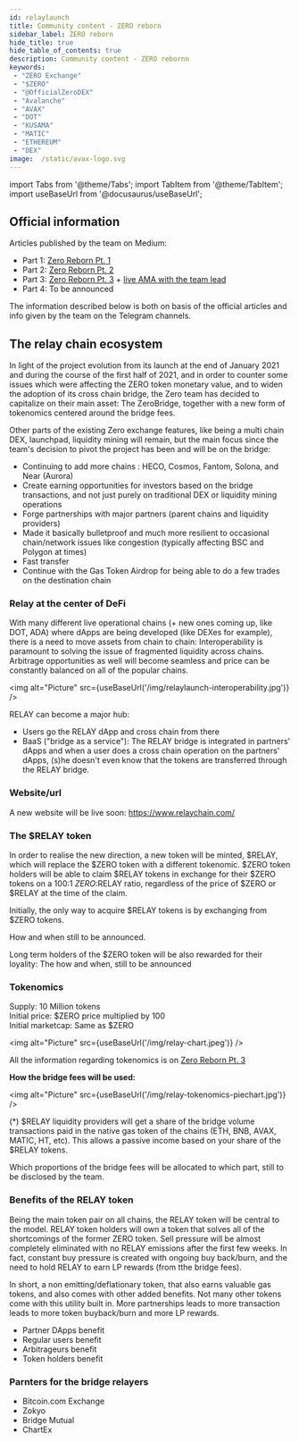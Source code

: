 ```yaml
---
id: relaylaunch
title: Community content - ZERO reborn
sidebar_label: ZERO reborn
hide_title: true
hide_table_of_contents: true
description: Community content - ZERO rebornn
keywords:
 - "ZERO Exchange"
 - "$ZERO"
 - "@OfficialZeroDEX"
 - "Avalanche"
 - "AVAX"
 - "DOT"
 - "KUSAMA"
 - "MATIC"
 - "ETHEREUM"
 - "DEX"
image:  /static/avax-logo.svg
---
```


import Tabs from '@theme/Tabs';
import TabItem from '@theme/TabItem';
import useBaseUrl from '@docusaurus/useBaseUrl';

## Official information
Articles published by the team on Medium: 
-	Part 1: [Zero Reborn Pt. 1](https://medium.com/@OfficialZeroDex/zero-reborn-pt-1-afe615080360)
-	Part 2: [Zero Reborn Pt. 2](https://medium.com/@OfficialZeroDex/zero-reborn-pt-2-ea018623285)
-	Part 3: [Zero Reborn Pt. 3](https://medium.com/@OfficialZeroDex/fdcc1924eae9) + [live AMA with the team lead](https://t.me/ZeroExchangeAnn/368)
-	Part 4: To be announced

The information described below is both on basis of the official articles and info given by the team on the Telegram channels.

## The relay chain ecosystem

In light of the project evolution from its launch at the end of January 2021 and during the course of the first half of 2021, and in order to counter some issues which were affecting the ZERO token monetary value, and to widen the adoption of its cross chain bridge, the Zero team has decided to capitalize on their main asset: The ZeroBridge, together with a new form of tokenomics centered around the bridge fees. 

Other parts of the existing Zero exchange features, like being a multi chain DEX, launchpad, liquidity mining will remain, but the main focus since the team's decision to pivot the project has been and will be on the bridge:
-	Continuing to add more chains : HECO, Cosmos, Fantom, Solona, and Near (Aurora)
-	Create earning opportunities for investors based on the bridge transactions, and not just purely on traditional DEX or liquidity mining operations
-	Forge partnerships with major partners (parent chains and liquidity providers)
-	Made it basically bulletproof and much more resilient to occasional chain/network issues like congestion (typically affecting BSC and Polygon at times)
-	Fast transfer
-	Continue with the Gas Token Airdrop for being able to do a few trades on the destination chain


### Relay at the center of DeFi

With many different live operational chains (+ new ones coming up, like DOT, ADA) where dApps are being developed (like DEXes for example), there is a need to move assets from chain to chain: Interoperability is paramount to solving the issue of fragmented liquidity across chains.  Arbitrage opportunities as well will become seamless and price can be constantly balanced on all of the popular chains.   

<img alt="Picture" src={useBaseUrl('/img/relaylaunch-interoperability.jpg')} />  

RELAY can become a major hub:  
* Users go the RELAY dApp and cross chain from there
* BaaS ("bridge as a service"): The RELAY bridge is integrated in partners' dApps and when a user does a cross chain operation on the partners' dApps, (s)he doesn't even know that the tokens are transferred through the RELAY bridge.  


### Website/url

A new website will be live soon: https://www.relaychain.com/


### The $RELAY token

In order to realise the new direction, a new token will be minted, $RELAY, which will replace the $ZERO token with a different tokenomic.  $ZERO token holders will be able to claim $RELAY tokens in exchange for their $ZERO tokens on a 100:1 $ZERO:$RELAY ratio, regardless of the price of $ZERO or $RELAY at the time of the claim.

Initially, the only way to acquire $RELAY tokens is by exchanging from $ZERO tokens.

How and when still to be announced.

Long term holders of the $ZERO token will be also rewarded for their loyality: The how and when, still to be announced


### Tokenomics

Supply: 10 Million tokens  
Initial price: $ZERO price multiplied by 100  
Initial marketcap: Same as $ZERO  

<img alt="Picture" src={useBaseUrl('/img/relay-chart.jpeg')} />  

All the information regarding tokenomics is on [Zero Reborn Pt. 3](https://medium.com/@OfficialZeroDex/fdcc1924eae9)


__How the bridge fees will be used:__

<img alt="Picture" src={useBaseUrl('/img/relay-tokenomics-piechart.jpg')} />

\(*) $RELAY liquidity providers will get a share of the bridge volume transactions paid in the native gas token of the chains (ETH, BNB, AVAX, MATIC, HT, etc).  This allows a passive income based on your share of the $RELAY tokens.

Which proportions of the bridge fees will be allocated to which part, still to be disclosed by the team.

### Benefits of the RELAY token

Being the main token pair on all chains, the RELAY token will be central to the model. RELAY token holders will own a token that solves all of the shortcomings of the former ZERO token. Sell pressure will be almost completely eliminated with no RELAY emissions after the first few weeks. In fact, constant buy pressure is created with ongoing buy back/burn, and the need to hold RELAY to earn LP rewards (from tthe bridge fees).

In short, a non emitting/deflationary token, that also earns valuable gas tokens, and also comes with other added benefits. Not many other tokens come with this utility built in. More partnerships leads to more transaction leads to more token buyback/burn and more LP rewards. 

* Partner DApps benefit 
* Regular users benefit
* Arbitrageurs benefit
* Token holders benefit


### Parnters for the bridge relayers
* Bitcoin.com Exchange
* Zokyo
* Bridge Mutual
* ChartEx



